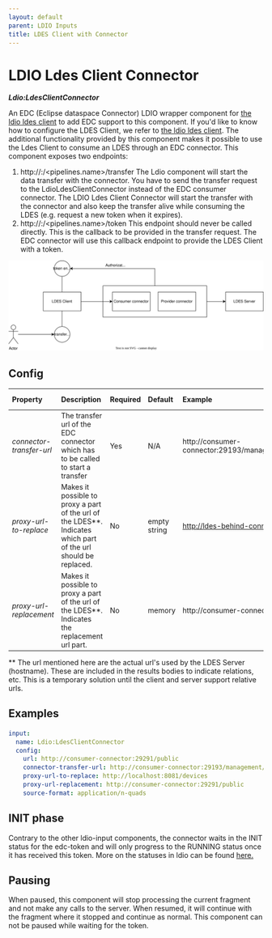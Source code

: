 ```yaml
---
layout: default
parent: LDIO Inputs
title: LDES Client with Connector
---
```


# LDIO Ldes Client Connector

***Ldio:LdesClientConnector***

An EDC (Eclipse dataspace Connector) LDIO wrapper component for [the ldio ldes client](./ldio-ldes-client) to add EDC
support to this component. If you'd like to know how to configure the LDES Client, we refer
to [the ldio ldes client](./ldio-ldes-client).
The additional functionality provided by this component makes it possible to use the Ldes Client to consume an LDES
through an EDC connector.
This component exposes two endpoints:

1. http://<host>:<port>/<pipelines.name>/transfer
   The Ldio component will start the data transfer with the connector. You have to send the transfer request to
   the LdioLdesClientConnector instead of the EDC consumer connector. The LDIO Ldes Client Connector will start the
   transfer
   with the connector and also keep the transfer alive while consuming the LDES (e.g. request a new token when it
   expires).
2. http://<host>:<port>/<pipelines.name>/token
   This endpoint should never be called directly. This is the callback to be provided in the transfer request.
   The EDC connector will use this callback endpoint to provide the LDES Client with a token.

![img](./art/ldes-client-connector.svg)

## Config

| Property                 | Description                                                                                                     | Required | Default      | Example                                                         | Supported values    |
|:-------------------------|:----------------------------------------------------------------------------------------------------------------|:---------|:-------------|:----------------------------------------------------------------|:--------------------|
| _connector-transfer-url_ | The transfer url of the EDC connector which has to be called to start a transfer                                | Yes      | N/A          | http://consumer-connector:29193/management/v2/transferprocesses | HTTP and HTTPS urls |
| _proxy-url-to-replace_   | Makes it possible to proxy a part of the url of the LDES**. Indicates which part of the url should be replaced. | No       | empty string | http://ldes-behind-connectors.dev                               | string              |
| _proxy-url-replacement_  | Makes it possible to proxy a part of the url of the LDES**. Indicates the replacement url part.                 | No       | memory       | http://consumer-connector:29193                                 | string              |

** The url mentioned here are the actual url's used by the LDES Server (hostname). These are included in the results
bodies to indicate relations, etc. This is a temporary solution until the client and server support relative urls.

## Examples

```yaml
input:
  name: Ldio:LdesClientConnector
  config:
    url: http://consumer-connector:29291/public
    connector-transfer-url: http://consumer-connector:29193/management/v2/transferprocesses
    proxy-url-to-replace: http://localhost:8081/devices
    proxy-url-replacement: http://consumer-connector:29291/public
    source-format: application/n-quads
```

## INIT phase

Contrary to the other ldio-input components, the connector waits in the INIT status for the edc-token and will only
progress to the RUNNING status once it has received this token.
More on the statuses in ldio can be found [here.](../pipeline-management/pipeline-status)

## Pausing

When paused, this component will stop processing the current fragment and not make any calls to the server.
When resumed, it will continue with the fragment where it stopped and continue as normal.
This component can not be paused while waiting for the token.